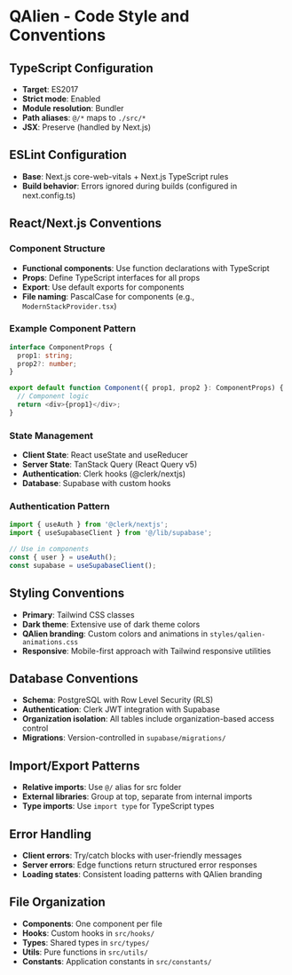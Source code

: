# QAlien - Code Style and Conventions

## TypeScript Configuration
- **Target**: ES2017
- **Strict mode**: Enabled
- **Module resolution**: Bundler
- **Path aliases**: `@/*` maps to `./src/*`
- **JSX**: Preserve (handled by Next.js)

## ESLint Configuration
- **Base**: Next.js core-web-vitals + Next.js TypeScript rules
- **Build behavior**: Errors ignored during builds (configured in next.config.ts)

## React/Next.js Conventions

### Component Structure
- **Functional components**: Use function declarations with TypeScript
- **Props**: Define TypeScript interfaces for all props
- **Export**: Use default exports for components
- **File naming**: PascalCase for components (e.g., `ModernStackProvider.tsx`)

### Example Component Pattern
```typescript
interface ComponentProps {
  prop1: string;
  prop2?: number;
}

export default function Component({ prop1, prop2 }: ComponentProps) {
  // Component logic
  return <div>{prop1}</div>;
}
```

### State Management
- **Client State**: React useState and useReducer
- **Server State**: TanStack Query (React Query v5)
- **Authentication**: Clerk hooks (@clerk/nextjs)
- **Database**: Supabase with custom hooks

### Authentication Pattern
```typescript
import { useAuth } from '@clerk/nextjs';
import { useSupabaseClient } from '@/lib/supabase';

// Use in components
const { user } = useAuth();
const supabase = useSupabaseClient();
```

## Styling Conventions
- **Primary**: Tailwind CSS classes
- **Dark theme**: Extensive use of dark theme colors
- **QAlien branding**: Custom colors and animations in `styles/qalien-animations.css`
- **Responsive**: Mobile-first approach with Tailwind responsive utilities

## Database Conventions
- **Schema**: PostgreSQL with Row Level Security (RLS)
- **Authentication**: Clerk JWT integration with Supabase
- **Organization isolation**: All tables include organization-based access control
- **Migrations**: Version-controlled in `supabase/migrations/`

## Import/Export Patterns
- **Relative imports**: Use `@/` alias for src folder
- **External libraries**: Group at top, separate from internal imports
- **Type imports**: Use `import type` for TypeScript types

## Error Handling
- **Client errors**: Try/catch blocks with user-friendly messages
- **Server errors**: Edge functions return structured error responses
- **Loading states**: Consistent loading patterns with QAlien branding

## File Organization
- **Components**: One component per file
- **Hooks**: Custom hooks in `src/hooks/`
- **Types**: Shared types in `src/types/`
- **Utils**: Pure functions in `src/utils/`
- **Constants**: Application constants in `src/constants/`